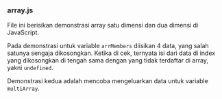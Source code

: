 ### array.js

File ini berisikan demonstrasi array satu dimensi dan dua dimensi 
di JavaScript.

Pada demonstrasi untuk variable `arrMembers` diisikan 4 data, yang 
salah satunya sengaja dikosongkan. Ketika di cek, ternyata isi dari 
data di index yang dikosongkan di tengah sama dengan yang tidak 
terdaftar di array, yakni `undefined`.

Demonstrasi kedua adalah mencoba mengeluarkan data untuk variable 
`multiArray`.
